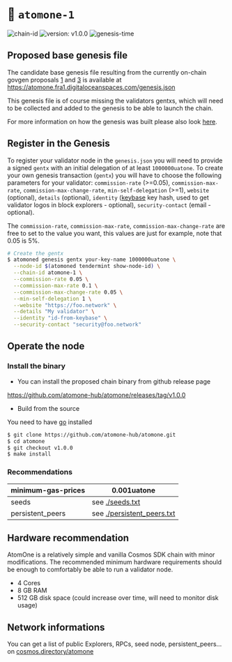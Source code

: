 # 🔗 `atomone-1`

![chain-id](https://img.shields.io/badge/chain%20id-atomone--1-blue?style=for-the-badge)
![version: v1.0.0](https://img.shields.io/badge/version-v1.0.0-green?style=for-the-badge)
![genesis-time](https://img.shields.io/badge/%E2%8F%B0%20genesis%20time-2024--09--25T14%3A58%3A860541899Z-red?style=for-the-badge)

## Proposed base genesis file

The candidate base genesis file resulting from the currently on-chain govgen proposals [1](https://app.govgen.io/proposals/1) and [3](https://app.govgen.io/proposals/3) is available at https://atomone.fra1.digitaloceanspaces.com/genesis.json

This genesis file is of course missing the validators gentxs, which will need to be collected and added to the genesis to be able to launch the chain.

 For more information on how the genesis was built please also look [here](https://github.com/atomone-hub/govbox/blob/master/PROP-001.md).

## Register in the Genesis

To register your validator node in the `genesis.json` you will need to provide a signed `gentx` with an initial delegation of at least `1000000uatone`.
To create your own genesis transaction (`gentx`) you will have to choose the following parameters for your validator: `commission-rate` (>=0.05), `commission-max-rate`, `commission-max-change-rate`, `min-self-delegation` (>=1), `website` (optional), `details` (optional), `identity` ([keybase](https://keybase.io) key hash, used to get validator logos in block explorers - optional), `security-contact` (email - optional).

The `commission-rate`, `commission-max-rate`, `commission-max-change-rate` are free to set to the value you want, this values are just for example, note that 0.05 is 5%.

```sh
# Create the gentx
$ atomoned genesis gentx your-key-name 1000000uatone \
  --node-id $(atomoned tendermint show-node-id) \
  --chain-id atomone-1 \
  --commission-rate 0.05 \
  --commission-max-rate 0.1 \
  --commission-max-change-rate 0.05 \
  --min-self-delegation 1 \
  --website "https://foo.network" \
  --details "My validator" \
  --identity "id-from-keybase" \
  --security-contact "security@foo.network"
```

## Operate the node

### Install the binary

- You can install the proposed chain binary from github release page

https://github.com/atomone-hub/atomone/releases/tag/v1.0.0

- Build from the source

You need to have [go](https://go.dev/doc/install) installed

```sh
$ git clone https://github.com/atomone-hub/atomone.git
$ cd atomone
$ git checkout v1.0.0
$ make install
```

### Recommendations

| minimum-gas-prices | 0.001uatone                                         |
|--------------------|------------------------------------------------------|
| seeds              | see [./seeds.txt](./seeds.txt)                       |
| persistent_peers   | see [./persistent_peers.txt](./persistent_peers.txt) |


## Hardware recommendation

AtomOne is a relatively simple and vanilla Cosmos SDK chain with minor modifications. The recommended minimum hardware requirements should be enough to comfortably be able to run a validator node.

- 4 Cores
- 8 GB RAM
- 512 GB disk space (could increase over time, will need to monitor disk usage)


## Network informations

You can get a list of public Explorers, RPCs, seed node, persistent_peers... on [cosmos.directory/atomone](https://cosmos.directory/atomone)
